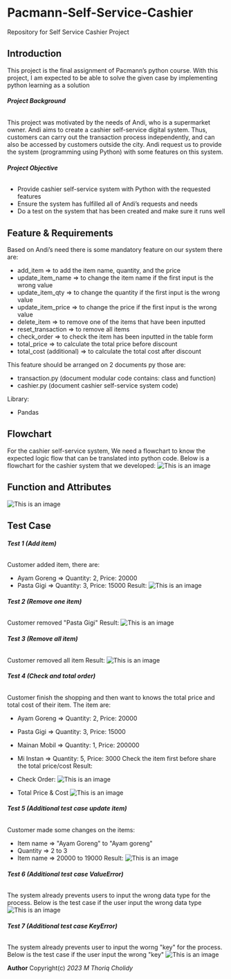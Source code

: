 # **Pacmann-Self-Service-Cashier**
Repository for Self Service Cashier Project
## **Introduction**
This project is the final assignment of Pacmann’s python course. With this project, I am expected to be able to solve the given case by implementing python learning as a solution

###### **Project Background**
This project was motivated by the needs of Andi, who is a supermarket owner. Andi aims to create a cashier self-service digital system. Thus, customers can carry out the transaction process independently, and can also be accessed by customers outside the city.
Andi request us to provide the system (programming using Python) with some features on this system.

###### **Project Objective**
- Provide cashier self-service system with Python with the requested features
- Ensure the system has fulfilled all of Andi’s requests and needs
- Do a test on the system that has been created and make sure it runs well

## **Feature & Requirements**
Based on Andi’s need there is some mandatory feature on our system there are:
- add_item ⇒ to add the item name, quantity, and the price
- update_item_name ⇒ to change the item name if the first input is the wrong value
- update_item_qty ⇒ to change the quantity if the first input is the wrong value
- update_item_price ⇒ to change the price if the first input is the wrong value
- delete_item ⇒ to remove one of the items that have been inputted
- reset_transaction ⇒ to remove all items
- check_order ⇒ to check the item has been inputted in the table form
- total_price ⇒ to calculate the total price before discount
- total_cost (additional) ⇒ to calculate the total cost after discount

This feature should be arranged on 2 documents py those are:
- transaction.py (document modular code contains: class and function)
- cashier.py (document cashier self-service system code)

Library:
- Pandas

## **Flowchart**
For the cashier self-service system, We need a flowchart to know the expected logic flow that can be translated into python code.
Below is a flowchart for the cashier system that we developed:
![This is an image](https://github.com/thoriqcholidy/Pacmann-Self-Service-Cashier/blob/master/flowchart.png)

## **Function and Attributes**
![This is an image](https://github.com/thoriqcholidy/Pacmann-Self-Service-Cashier/blob/master/function.png)

## **Test Case**
###### **Test 1 (Add item)** 
Customer added item, there are:
- Ayam Goreng ⇒ Quantity: 2, Price: 20000
- Pasta Gigi  ⇒ Quantity: 3, Price: 15000
Result:
![This is an image](https://github.com/thoriqcholidy/Pacmann-Self-Service-Cashier/blob/master/test1.png)

###### **Test 2 (Remove one item)**
Customer removed "Pasta Gigi"
Result:
![This is an image](https://github.com/thoriqcholidy/Pacmann-Self-Service-Cashier/blob/master/test2.png)

###### **Test 3 (Remove all item)**
Customer removed all item
Result:
![This is an image](https://github.com/thoriqcholidy/Pacmann-Self-Service-Cashier/blob/master/test3.png)

###### **Test 4 (Check and total order)**
Customer finish the shopping and then want to knows the total price and total cost of their item.
The item are:
- Ayam Goreng  ⇒ Quantity: 2, Price: 20000
- Pasta Gigi   ⇒ Quantity: 3, Price: 15000
- Mainan Mobil ⇒ Quantity: 1, Price: 200000
- Mi Instan    ⇒ Quantity: 5, Price: 3000
Check the item first before share the total price/cost
Result:
- Check Order:
![This is an image](https://github.com/thoriqcholidy/Pacmann-Self-Service-Cashier/blob/master/test4.png)

- Total Price & Cost
![This is an image](https://github.com/thoriqcholidy/Pacmann-Self-Service-Cashier/blob/master/test4_total.png)

###### **Test 5 (Additional test case update item)**
Customer made some changes on the items:
- Item name ⇒ "Ayam Goreng" to "Ayam goreng"
- Quantity  ⇒ 2 to 3
- Item name ⇒ 20000 to 19000
Result:
![This is an image](https://github.com/thoriqcholidy/Pacmann-Self-Service-Cashier/blob/master/test5.png)

###### **Test 6 (Additional test case ValueError)**
The system already prevents users to input the wrong data type for the process. 
Below is the test case if the user input the wrong data type
![This is an image](https://github.com/thoriqcholidy/Pacmann-Self-Service-Cashier/blob/master/test6.png)

###### **Test 7 (Additional test case KeyError)**
The system already prevents user to input the worng "key" for the process.
Below is the test case if the user input the wrong "key"
![This is an image](https://github.com/thoriqcholidy/Pacmann-Self-Service-Cashier/blob/master/test7.png)

**Author** Copyright(c) *2023 M Thoriq Cholidy*







